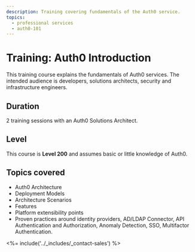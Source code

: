```yaml
---
description: Training covering fundamentals of the Auth0 service.
topics:
  - professional services
  - auth0-101
---
```


# Training: Auth0 Introduction

This training course explains the fundamentals of Auth0 services. The intended audience is developers, solutions architects, security and infrastructure engineers.

## Duration

2 training sessions with an Auth0 Solutions Architect.

## Level

This course is **Level 200** and assumes basic or little knowledge of Auth0.

## Topics covered

* Auth0 Architecture
* Deployment Models
* Architecture Scenarios
* Features
* Platform extensibility points
* Proven practices around identity providers, AD/LDAP Connector, API Authentication and Authorization, Anomaly Detection, SSO, Multifactor Authentication.

<%= include('../_includes/_contact-sales') %>
